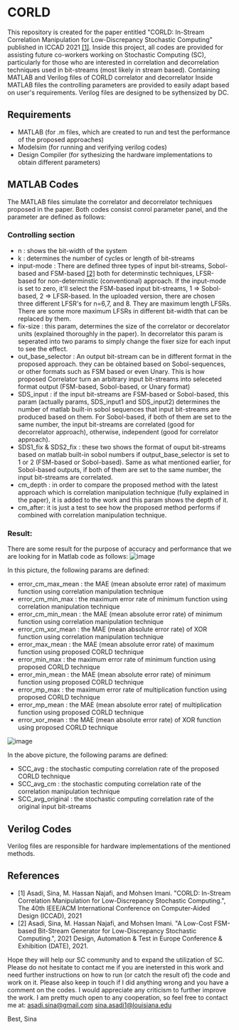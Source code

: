 # CORLD
This repository is created for the paper entitled "CORLD: In-Stream Correlation Manipulation for Low-Discrepancy Stochastic Computing" published in ICCAD 2021 [[1]](#1). Inside this project, all codes are provided for assisting future co-workers working on Stochastic Computing (SC), particularly for those who are interested in correlation and decorrelation techniques used in bit-streams (most likely in stream based). 
Containing MATLAB and Verilog files of CORLD correlator and decorrelator
Inside MATLAB files the controlling parameters are provided to easily adapt based on user's requirements.
Verilog files are designed to be sythensized by DC. 

## Requirements
- MATLAB (for .m files, which are created to run and test the performance of the proposed approaches)
- Modelsim (for running and verifying verilog codes)
- Design Compiler (for sythesizing the hardware implementations to obtain different parameters)

## MATLAB Codes
The MATLAB files simulate the correlator and decorrelator techniques proposed in the paper. 
Both codes consist conrol parameter panel, and the parameter are defined as follows:
### Controlling section
- n : shows the bit-width of the system
- k : determines the number of cycles or length of bit-streams
- input-mode : There are defined three types of input bit-streams, Sobol-based and FSM-based [[2]](#2) both for determinstic techniques, LFSR-based for non-determinstic (conventional) approach.  If the input-mode is set to zero, it'll select the FSM-based input bit-streams, 1 => Sobol-based, 2 => LFSR-based. In the uploaded version, there are chosen three different LFSR's for n=6,7, and 8. They are maximum length LFSRs. There are some more maximum LFSRs in different bit-width that can be replaced by them.
- fix-size : this param, determines the size of the correlator or decorelator units (explained thoroughly in the paper). In decorrelator this param is seperated into two params to simply change the fixer size for each input to see the effect. 
- out_base_selector : An output bit-stream can be in different format in the proposed approach. they can be obtained based on Sobol-sequences, or other formats such as FSM based or even Unary. This is how proposed Correlator turn an arbitrary input bit-streams into seleceted format output (FSM-based, Sobol-based, or Unary format)
- SDS_input : if the input bit-streams are FSM-based or Sobol-based, this param (actually params, SDS_input1 and SDS_input2) determines the number of matlab built-in sobol sequences that input bit-streams are produced based on them. For Sobol-based, if both of them are set to the same number, the input bit-streams are correlated (good for decorrelator approach), otherwise, independent (good for correlator approach).
- SDS1_fix & SDS2_fix : these two shows the format of ouput bit-streams based on matlab built-in sobol numbers if output_base_selector is set to 1 or 2 (FSM-based or Sobol-based). Same as what mentioned earlier, for Sobol-based outputs, if both of them are set to the same number, the input bit-streams are correlated.  
- cm_depth : in order to compare the proposed method with the latest approach which is correlation manipulation technique (fully explained in the paper), it is added to the work and this param shows the depth of it.
- cm_after: it is just a test to see how the proposed method performs if combined with correlation manipulation technique. 

### Result:
There are some result for the purpose of accuracy and performance that we are looking for in Matlab code as follows:
![image](https://user-images.githubusercontent.com/46909403/129071346-7f2e5425-ceee-401c-ba28-6c32519a3738.png)

In this picture, the following params are defined:
- error_cm_max_mean : the MAE (mean absolute error rate) of maximum function using correlation manipulation technique
- error_cm_min_max : the maximum error rate of minimum function using correlation manipulation technique
- error_cm_min_mean : the MAE (mean absolute error rate) of minimum function using correlation manipulation technique
- error_cm_xor_mean : the MAE (mean absolute error rate) of XOR function using correlation manipulation technique
- error_max_mean : the MAE (mean absolute error rate) of maximum function using proposed CORLD technique
- error_min_max : the maximum error rate of minimum function using proposed CORLD technique
- error_min_mean : the MAE (mean absolute error rate) of minimum function using proposed CORLD technique
- error_mp_max : the maximum error rate of multiplication function using proposed CORLD technique
- error_mp_mean : the MAE (mean absolute error rate) of multiplication function using proposed CORLD technique
- error_xor_mean : the MAE (mean absolute error rate) of XOR function using proposed CORLD technique

![image](https://user-images.githubusercontent.com/46909403/129071943-c89ac507-0bbe-49f5-89cf-2bad3e3c669b.png)

In the above picture, the following params are defined:
- SCC_avg : the stochastic computing correlation rate of the proposed CORLD technique
- SCC_avg_cm : the stochastic computing correlation rate of the correlation manipulation technique
- SCC_avg_original : the stochastic computing correlation rate of the original input bit-streams

## Verilog Codes
Verilog files are responsible for hardware implementations of the mentioned methods.

## References
- <a id="1">[1]</a> Asadi, Sina, M. Hassan Najafi, and Mohsen Imani. "CORLD: In-Stream Correlation Manipulation for Low-Discrepancy Stochastic Computing.", The 40th IEEE/ACM International Conference on Computer-Aided Design (ICCAD), 2021
- <a id="2">[2]</a> Asadi, Sina, M. Hassan Najafi, and Mohsen Imani. "A Low-Cost FSM-based Bit-Stream Generator for Low-Discrepancy Stochastic Computing.", 2021 Design, Automation & Test in Europe Conference & Exhibition (DATE), 2021.


Hope they will help our SC community and to expand the utilization of SC.
Please do not hesitate to contact me if you are inetersted in this work and need further instructions on how to run (or catch the result of) the code and work on it.
Please also keep in touch if I did anything wrong and you have a comment on the codes. I would appreciate any criticism to further improve the work. I am pretty much open to any cooperation, so feel free to contact me at:
asadi.sina@gmail.com
sina.asadi1@louisiana.edu

Best,
Sina
